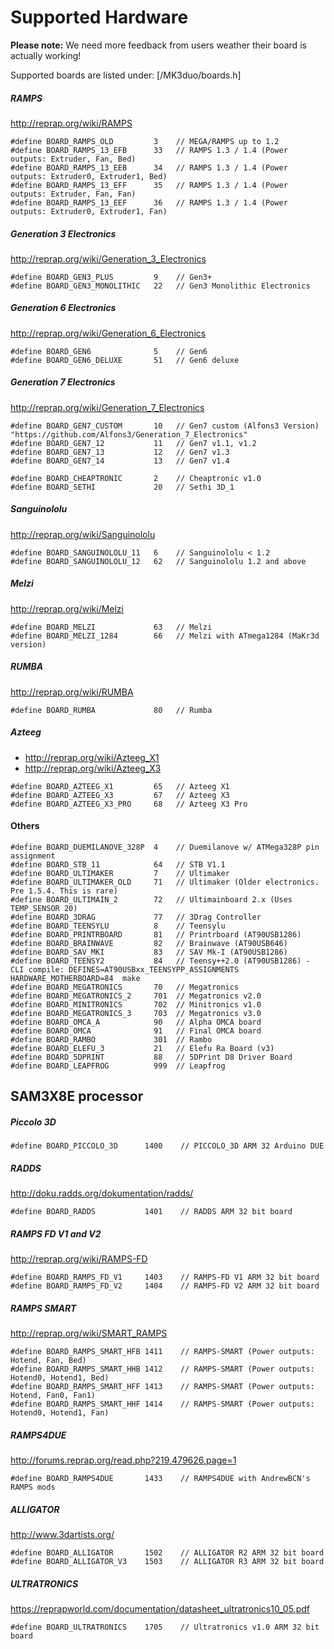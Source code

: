# Supported Hardware

__Please note:__ We need more feedback from users weather their board is actually working!

Supported boards are listed under: [/MK3duo/boards.h]


##### RAMPS

http://reprap.org/wiki/RAMPS

```
#define BOARD_RAMPS_OLD         3    // MEGA/RAMPS up to 1.2
#define BOARD_RAMPS_13_EFB      33   // RAMPS 1.3 / 1.4 (Power outputs: Extruder, Fan, Bed)
#define BOARD_RAMPS_13_EEB      34   // RAMPS 1.3 / 1.4 (Power outputs: Extruder0, Extruder1, Bed)
#define BOARD_RAMPS_13_EFF      35   // RAMPS 1.3 / 1.4 (Power outputs: Extruder, Fan, Fan)
#define BOARD_RAMPS_13_EEF      36   // RAMPS 1.3 / 1.4 (Power outputs: Extruder0, Extruder1, Fan)
```

##### Generation 3 Electronics

http://reprap.org/wiki/Generation_3_Electronics

```
#define BOARD_GEN3_PLUS         9    // Gen3+
#define BOARD_GEN3_MONOLITHIC   22   // Gen3 Monolithic Electronics
```

##### Generation 6 Electronics

http://reprap.org/wiki/Generation_6_Electronics

```
#define BOARD_GEN6              5    // Gen6
#define BOARD_GEN6_DELUXE       51   // Gen6 deluxe
```

##### Generation 7 Electronics

http://reprap.org/wiki/Generation_7_Electronics

```
#define BOARD_GEN7_CUSTOM       10   // Gen7 custom (Alfons3 Version) "https://github.com/Alfons3/Generation_7_Electronics"
#define BOARD_GEN7_12           11   // Gen7 v1.1, v1.2
#define BOARD_GEN7_13           12   // Gen7 v1.3
#define BOARD_GEN7_14           13   // Gen7 v1.4
```


```
#define BOARD_CHEAPTRONIC       2    // Cheaptronic v1.0
#define BOARD_SETHI             20   // Sethi 3D_1
```

##### Sanguinololu

http://reprap.org/wiki/Sanguinololu

```
#define BOARD_SANGUINOLOLU_11   6    // Sanguinololu < 1.2
#define BOARD_SANGUINOLOLU_12   62   // Sanguinololu 1.2 and above

```

##### Melzi

http://reprap.org/wiki/Melzi

```
#define BOARD_MELZI             63   // Melzi
#define BOARD_MELZI_1284        66   // Melzi with ATmega1284 (MaKr3d version)
```

##### RUMBA

http://reprap.org/wiki/RUMBA

```
#define BOARD_RUMBA             80   // Rumba
```

##### Azteeg

  - http://reprap.org/wiki/Azteeg_X1
  - http://reprap.org/wiki/Azteeg_X3


```
#define BOARD_AZTEEG_X1         65   // Azteeg X1
#define BOARD_AZTEEG_X3         67   // Azteeg X3
#define BOARD_AZTEEG_X3_PRO     68   // Azteeg X3 Pro
```

#### Others

```
#define BOARD_DUEMILANOVE_328P  4    // Duemilanove w/ ATMega328P pin assignment
#define BOARD_STB_11            64   // STB V1.1
#define BOARD_ULTIMAKER         7    // Ultimaker
#define BOARD_ULTIMAKER_OLD     71   // Ultimaker (Older electronics. Pre 1.5.4. This is rare)
#define BOARD_ULTIMAIN_2        72   // Ultimainboard 2.x (Uses TEMP_SENSOR 20)
#define BOARD_3DRAG             77   // 3Drag Controller
#define BOARD_TEENSYLU          8    // Teensylu
#define BOARD_PRINTRBOARD       81   // Printrboard (AT90USB1286)
#define BOARD_BRAINWAVE         82   // Brainwave (AT90USB646)
#define BOARD_SAV_MKI           83   // SAV Mk-I (AT90USB1286)
#define BOARD_TEENSY2           84   // Teensy++2.0 (AT90USB1286) - CLI compile: DEFINES=AT90USBxx_TEENSYPP_ASSIGNMENTS HARDWARE_MOTHERBOARD=84  make
#define BOARD_MEGATRONICS       70   // Megatronics
#define BOARD_MEGATRONICS_2     701  // Megatronics v2.0
#define BOARD_MINITRONICS       702  // Minitronics v1.0
#define BOARD_MEGATRONICS_3     703  // Megatronics v3.0
#define BOARD_OMCA_A            90   // Alpha OMCA board
#define BOARD_OMCA              91   // Final OMCA board
#define BOARD_RAMBO             301  // Rambo
#define BOARD_ELEFU_3           21   // Elefu Ra Board (v3)
#define BOARD_5DPRINT           88   // 5DPrint D8 Driver Board
#define BOARD_LEAPFROG          999  // Leapfrog
```

## SAM3X8E processor

##### Piccolo 3D

```
#define BOARD_PICCOLO_3D      1400    // PICCOLO_3D ARM 32 Arduino DUE
```

##### RADDS

http://doku.radds.org/dokumentation/radds/

```
#define BOARD_RADDS           1401    // RADDS ARM 32 bit board
```

##### RAMPS FD V1 and V2

http://reprap.org/wiki/RAMPS-FD

```
#define BOARD_RAMPS_FD_V1     1403    // RAMPS-FD V1 ARM 32 bit board
#define BOARD_RAMPS_FD_V2     1404    // RAMPS-FD V2 ARM 32 bit board
```

##### RAMPS SMART

http://reprap.org/wiki/SMART_RAMPS

```
#define BOARD_RAMPS_SMART_HFB 1411    // RAMPS-SMART (Power outputs: Hotend, Fan, Bed)
#define BOARD_RAMPS_SMART_HHB 1412    // RAMPS-SMART (Power outputs: Hotend0, Hotend1, Bed)
#define BOARD_RAMPS_SMART_HFF 1413    // RAMPS-SMART (Power outputs: Hotend, Fan0, Fan1)
#define BOARD_RAMPS_SMART_HHF 1414    // RAMPS-SMART (Power outputs: Hotend0, Hotend1, Fan)
```

##### RAMPS4DUE

http://forums.reprap.org/read.php?219,479626,page=1

```
#define BOARD_RAMPS4DUE       1433    // RAMPS4DUE with AndrewBCN's RAMPS mods
```

##### ALLIGATOR

http://www.3dartists.org/

```
#define BOARD_ALLIGATOR       1502    // ALLIGATOR R2 ARM 32 bit board
#define BOARD_ALLIGATOR_V3    1503    // ALLIGATOR R3 ARM 32 bit board
```

##### ULTRATRONICS

https://reprapworld.com/documentation/datasheet_ultratronics10_05.pdf

```
#define BOARD_ULTRATRONICS    1705    // Ultratronics v1.0 ARM 32 bit board
```
